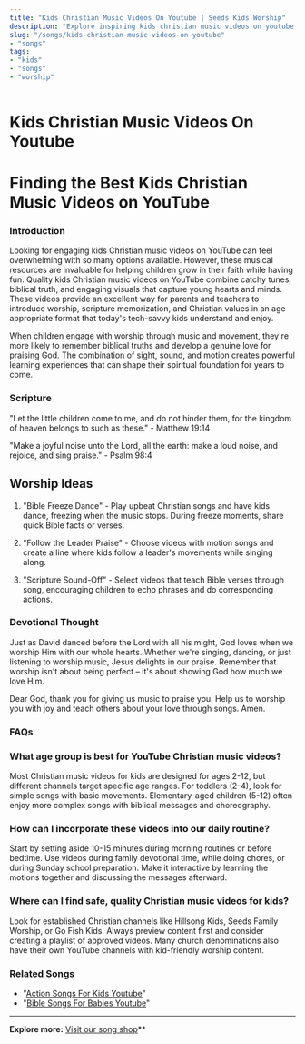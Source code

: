 ```yaml
---
title: "Kids Christian Music Videos On Youtube | Seeds Kids Worship"
description: "Explore inspiring kids christian music videos on youtube for children's worship and faith development. Biblical music resources for families and ministry."
slug: "/songs/kids-christian-music-videos-on-youtube"
- "songs"
tags:
- "kids"
- "songs"
- "worship"
---
```


# Kids Christian Music Videos On Youtube

# Finding the Best Kids Christian Music Videos on YouTube

### Introduction
Looking for engaging kids Christian music videos on YouTube can feel overwhelming with so many options available. However, these musical resources are invaluable for helping children grow in their faith while having fun. Quality kids Christian music videos on YouTube combine catchy tunes, biblical truth, and engaging visuals that capture young hearts and minds. These videos provide an excellent way for parents and teachers to introduce worship, scripture memorization, and Christian values in an age-appropriate format that today's tech-savvy kids understand and enjoy.

When children engage with worship through music and movement, they're more likely to remember biblical truths and develop a genuine love for praising God. The combination of sight, sound, and motion creates powerful learning experiences that can shape their spiritual foundation for years to come.

### Scripture
"Let the little children come to me, and do not hinder them, for the kingdom of heaven belongs to such as these." - Matthew 19:14

"Make a joyful noise unto the Lord, all the earth: make a loud noise, and rejoice, and sing praise." - Psalm 98:4

## Worship Ideas
1. "Bible Freeze Dance" - Play upbeat Christian songs and have kids dance, freezing when the music stops. During freeze moments, share quick Bible facts or verses.

2. "Follow the Leader Praise" - Choose videos with motion songs and create a line where kids follow a leader's movements while singing along.

3. "Scripture Sound-Off" - Select videos that teach Bible verses through song, encouraging children to echo phrases and do corresponding actions.

### Devotional Thought
Just as David danced before the Lord with all his might, God loves when we worship Him with our whole hearts. Whether we're singing, dancing, or just listening to worship music, Jesus delights in our praise. Remember that worship isn't about being perfect – it's about showing God how much we love Him.

Dear God, thank you for giving us music to praise you. Help us to worship you with joy and teach others about your love through songs. Amen.

### FAQs

### What age group is best for YouTube Christian music videos?
Most Christian music videos for kids are designed for ages 2-12, but different channels target specific age ranges. For toddlers (2-4), look for simple songs with basic movements. Elementary-aged children (5-12) often enjoy more complex songs with biblical messages and choreography.

### How can I incorporate these videos into our daily routine?
Start by setting aside 10-15 minutes during morning routines or before bedtime. Use videos during family devotional time, while doing chores, or during Sunday school preparation. Make it interactive by learning the motions together and discussing the messages afterward.

### Where can I find safe, quality Christian music videos for kids?
Look for established Christian channels like Hillsong Kids, Seeds Family Worship, or Go Fish Kids. Always preview content first and consider creating a playlist of approved videos. Many church denominations also have their own YouTube channels with kid-friendly worship content.

### Related Songs

- "[Action Songs For Kids Youtube](/songs/action-songs-for-kids-youtube/)"
- "[Bible Songs For Babies Youtube](/songs/bible-songs-for-babies-youtube/)"

---

**Explore more:** [Visit our song shop](https://seedskidsworship.com/shop)**

<!-- Schema Markup -->
<script type="application/ld+json">
{
  "@context": "https://schema.org",
  "@type": "MusicRecording",
  "name": "Kids Christian Music Videos On Youtube",
  "byArtist": {
    "@type": "MusicGroup",
    "name": "Seeds Kids Worship"
  },
  "isFamilyFriendly": true,
  "url": "https://seedskidsworship.com/songs/kids-christian-music-videos-on-youtube/"
}
</script>